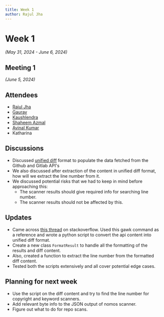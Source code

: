```yaml
---
title: Week 1
author: Rajul Jha
---
```

<!--
SPDX-License-Identifier: CC-BY-SA-4.0

SPDX-FileCopyrightText: 2024 Rajul Jha <rajuljha49gmail.com>
-->

# Week 1
*(May 31, 2024 - June 6, 2024)*

## Meeting 1
*(June 5, 2024)*

## Attendees
* [Rajul Jha](https://github.com/rajuljha)
* [Gaurav](https://github.com/GMishx)
* [Kaushlendra](https://github.com/Kaushl2208)
* [Shaheem Azmal](https://github.com/shaheemazmalmmd)
* [Avinal Kumar](https://github.com/avinal)
* Katharina

## Discussions

* Discussed [unified diff](https://www.gnu.org/software/diffutils/manual/html_node/Example-Unified.html) format to populate the data fetched from the Github and Gitlab API's
* We also discussed after extraction of the content in unified diff format, how will we extract the line number from it.
* We discussed potential risks that we had to keep in mind before approaching this:
  * The scanner results should give required info for searching line number.
  * The scanner results should not be affected by this.


## Updates
* Came across [this thread](https://stackoverflow.com/questions/24455377/git-diff-with-line-numbers-git-log-with-line-numbers) on stackoverflow. Used this gawk command as a reference and wrote a python script to convert the api content into unified diff format.
* Create a new class `FormatResult` to handle all the formatting of the results and diff content.
* Also, created a function to extract the line number from the formatted diff content.
* Tested both the scripts extensively and all cover potential edge cases.

## Planning for next week
* Use the script on the diff content and try to find the line number for copyright and keyword scanners.
* Add relevant byte info to the JSON output of nomos scanner.
* Figure out what to do for repo scans.
